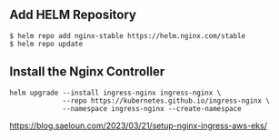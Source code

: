 
## Add HELM Repository
```
$ helm repo add nginx-stable https://helm.nginx.com/stable
$ helm repo update
```

## Install the Nginx Controller
```
helm upgrade --install ingress-nginx ingress-nginx \
             --repo https://kubernetes.github.io/ingress-nginx \
             --namespace ingress-nginx --create-namespace
```

https://blog.saeloun.com/2023/03/21/setup-nginx-ingress-aws-eks/
